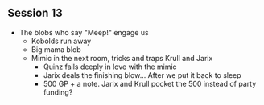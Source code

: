 ## Session 13
* The blobs who say "Meep!" engage us
  * Kobolds run away
  * Big mama blob
  * Mimic in the next room, tricks and traps Krull and Jarix
    * Quinz falls deeply in love with the mimic
    * Jarix deals the finishing blow... After we put it back to sleep
    * 500 GP + a note. Jarix and Krull pocket the 500 instead of party funding?
